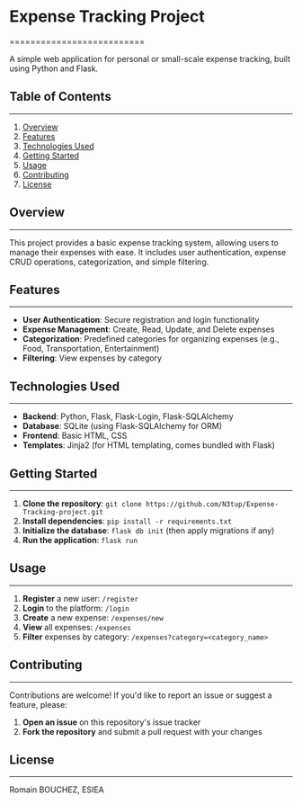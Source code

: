 # Expense Tracking Project
==========================

A simple web application for personal or small-scale expense tracking, built using Python and Flask.

## Table of Contents
-----------------

1. [Overview](#overview)
2. [Features](#features)
3. [Technologies Used](#technologies-used)
4. [Getting Started](#getting-started)
5. [Usage](#usage)
6. [Contributing](#contributing)
7. [License](#license)

## Overview
------------

This project provides a basic expense tracking system, allowing users to manage their expenses with ease. It includes user authentication, expense CRUD operations, categorization, and simple filtering.

## Features
------------

* **User Authentication**: Secure registration and login functionality
* **Expense Management**: Create, Read, Update, and Delete expenses
* **Categorization**: Predefined categories for organizing expenses (e.g., Food, Transportation, Entertainment)
* **Filtering**: View expenses by category

## Technologies Used
--------------------

* **Backend**: Python, Flask, Flask-Login, Flask-SQLAlchemy
* **Database**: SQLite (using Flask-SQLAlchemy for ORM)
* **Frontend**: Basic HTML, CSS
* **Templates**: Jinja2 (for HTML templating, comes bundled with Flask)

## Getting Started
-------------------

1. **Clone the repository**: `git clone https://github.com/N3tup/Expense-Tracking-project.git`
2. **Install dependencies**: `pip install -r requirements.txt`
3. **Initialize the database**: `flask db init` (then apply migrations if any)
4. **Run the application**: `flask run`

## Usage
---------

1. **Register** a new user: `/register`
2. **Login** to the platform: `/login`
3. **Create** a new expense: `/expenses/new`
4. **View** all expenses: `/expenses`
5. **Filter** expenses by category: `/expenses?category=<category_name>`

## Contributing
------------

Contributions are welcome! If you'd like to report an issue or suggest a feature, please:

1. **Open an issue** on this repository's issue tracker
2. **Fork the repository** and submit a pull request with your changes

## License
-------

Romain BOUCHEZ, ESIEA
